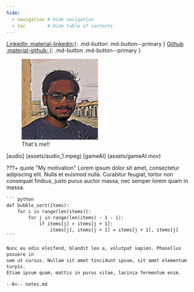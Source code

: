 ```yaml
---
hide:
  - navigation # Hide navigation
  - toc        # Hide table of contents
---
```


[LinkedIn :material-linkedin:](#){: .md-button .md-button--primary }
[Github :material-github: ](#){: .md-button .md-button--primary }

<figure>
    <img src="assets/vinay.png" width="200" />
    <!-- <img src="https://dummyimage.com/100x100/eee/aaa" width="100" /> -->
    <figcaption>That's me!!</figcaption>
</figure>

[audio] (assets/audio_1.mpeg)
[gameAI] (assets/gameAI.mov)

???+ quote "My motivation"
    Lorem ipsum dolor sit amet, consectetur adipiscing elit. Nulla et euismod
    nulla. Curabitur feugiat, tortor non consequat finibus, justo purus auctor
    massa, nec semper lorem quam in massa.

    ``` python
    def bubble_sort(items):
        for i in range(len(items)):
            for j in range(len(items) - 1 - i):
                if items[j] > items[j + 1]:
                    items[j], items[j + 1] = items[j + 1], items[j]
    ```

    Nunc eu odio eleifend, blandit leo a, volutpat sapien. Phasellus posuere in
    sem ut cursus. Nullam sit amet tincidunt ipsum, sit amet elementum turpis.
    Etiam ipsum quam, mattis in purus vitae, lacinia fermentum enim.

```
--8<-- notes.md
```